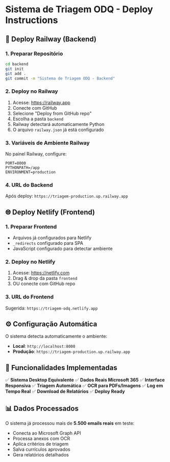 # Sistema de Triagem ODQ - Deploy Instructions

## 🚀 Deploy Railway (Backend)

### 1. Preparar Repositório
```bash
cd backend
git init
git add .
git commit -m "Sistema de Triagem ODQ - Backend"
```

### 2. Deploy no Railway
1. Acesse: https://railway.app
2. Conecte com GitHub
3. Selecione "Deploy from GitHub repo"
4. Escolha a pasta `backend`
5. Railway detectará automaticamente Python
6. O arquivo `railway.json` já está configurado

### 3. Variáveis de Ambiente Railway
No painel Railway, configure:
```
PORT=8000
PYTHONPATH=/app
ENVIRONMENT=production
```

### 4. URL do Backend
Após deploy: `https://triagem-production.up.railway.app`

## 🌐 Deploy Netlify (Frontend)

### 1. Preparar Frontend
- Arquivos já configurados para Netlify
- `_redirects` configurado para SPA
- JavaScript configurado para detectar ambiente

### 2. Deploy no Netlify
1. Acesse: https://netlify.com
2. Drag & drop da pasta `frontend`
3. OU conecte com GitHub repo

### 3. URL do Frontend
Sugerida: `https://triagem-odq.netlify.app`

## ⚙️ Configuração Automática

O sistema detecta automaticamente o ambiente:
- **Local**: `http://localhost:8000`
- **Produção**: `https://triagem-production.up.railway.app`

## 🔧 Funcionalidades Implementadas

✅ **Sistema Desktop Equivalente**
✅ **Dados Reais Microsoft 365**
✅ **Interface Responsiva**
✅ **Triagem Automática**
✅ **OCR para PDFs/Imagens**
✅ **Log em Tempo Real**
✅ **Download de Relatórios**
✅ **Deploy Ready**

## 📊 Dados Processados

O sistema já processou mais de **5.500 emails reais** em teste:
- Conecta ao Microsoft Graph API
- Processa anexos com OCR
- Aplica critérios de triagem
- Salva currículos aprovados
- Gera relatórios detalhados
